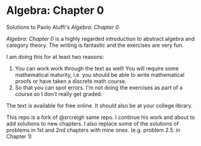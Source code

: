 # Algebra: Chapter 0
Solutions to Paolo Aluffi's *Algebra: Chapter 0*.

*Algebra: Chapter 0* is a highly regarded introduction to abstract algebra and
category theory. The writing is fantastic and the exercises are very fun.

I am doing this for at least two reasons:
1. You can work work through the text as well! You will require some
   mathematical maturity, i.e. you should be able to write mathematical proofs
   or have taken a discrete math course.
2. So that you can spot errors. I'm not doing the exercises as part of a course
   so I don't really get graded.

The text is available for free online. It should also be at your college
library.


This repo is a fork of @srcreigh same repo. I continue his work and about to add solutions to new chapters. I also replace some of the solutions of problems in 1st and 2nd chapters with mine ones. (e.g. problem 2.5. in Chapter 1)